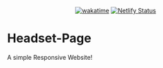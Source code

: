<div align="center">

  [![wakatime](https://wakatime.com/badge/github/Amir-Pourhadi/Headset-Page.svg)](https://wakatime.com/badge/github/Amir-Pourhadi/Headset-Page)
  [![Netlify Status](https://api.netlify.com/api/v1/badges/4fae81f5-4fbd-4af1-91b9-2d242604ad30/deploy-status)](https://app.netlify.com/sites/amir-headset-page/deploys)

</div>

# Headset-Page
A simple Responsive Website!
